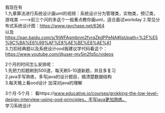 我现在有    
1.九章算法进行系统设计画uml的视频：系统设计分为管理类，实物类，预订类，游戏类 --->前三个问的多这个一般重点教你画uml，适合面试workday
2.常见分布式系统设计图：https://www.raychase.net/6364      
以及 https://pan.baidu.com/s/1hWFAgmbnm2fvrqZkdPPeNA#list/path=%2F%E5%9C%BA%E6%99%AF%E8%AE%BE%E8%AE%A1       
3.力扣经典题以及系统设计ood我建议学代码看这个：https://www.youtube.com/@user-my5in2fq5c/videos      

2个月的时间怎么安排呢：    
1.先把力扣题刷到500道，每天刷5-10道新题，并且多复习    
2.java手写熟练，多写java的设计题目，搞清楚数据结构   
3.每天晚上看ood设计 加深对java的理解   

3个月-5个月：
看https://www.educative.io/courses/grokking-the-low-level-design-interview-using-ood-principles，手写java更加熟练。   
学习系统设计
